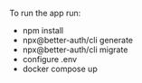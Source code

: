 To run the app run:

- npm install
- npx@better-auth/cli generate
- npx@better-auth/cli migrate
- configure .env
- docker compose up
